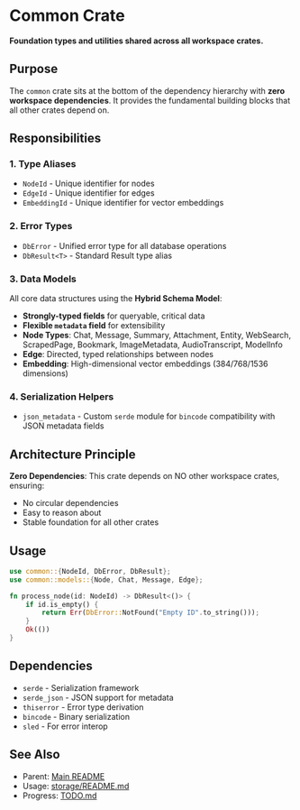 # Common Crate

**Foundation types and utilities shared across all workspace crates.**

## Purpose

The `common` crate sits at the bottom of the dependency hierarchy with **zero workspace dependencies**. It provides the fundamental building blocks that all other crates depend on.

## Responsibilities

### 1. Type Aliases
- `NodeId` - Unique identifier for nodes
- `EdgeId` - Unique identifier for edges  
- `EmbeddingId` - Unique identifier for vector embeddings

### 2. Error Types
- `DbError` - Unified error type for all database operations
- `DbResult<T>` - Standard Result type alias

### 3. Data Models
All core data structures using the **Hybrid Schema Model**:
- **Strongly-typed fields** for queryable, critical data
- **Flexible `metadata` field** for extensibility
- **Node Types**: Chat, Message, Summary, Attachment, Entity, WebSearch, ScrapedPage, Bookmark, ImageMetadata, AudioTranscript, ModelInfo
- **Edge**: Directed, typed relationships between nodes
- **Embedding**: High-dimensional vector embeddings (384/768/1536 dimensions)

### 4. Serialization Helpers
- `json_metadata` - Custom `serde` module for `bincode` compatibility with JSON metadata fields

## Architecture Principle

**Zero Dependencies**: This crate depends on NO other workspace crates, ensuring:
- No circular dependencies
- Easy to reason about
- Stable foundation for all other crates

## Usage

```rust
use common::{NodeId, DbError, DbResult};
use common::models::{Node, Chat, Message, Edge};

fn process_node(id: NodeId) -> DbResult<()> {
    if id.is_empty() {
        return Err(DbError::NotFound("Empty ID".to_string()));
    }
    Ok(())
}
```

## Dependencies

- `serde` - Serialization framework
- `serde_json` - JSON support for metadata
- `thiserror` - Error type derivation
- `bincode` - Binary serialization
- `sled` - For error interop

## See Also

- Parent: [Main README](../README.md)
- Usage: [storage/README.md](../storage/README.md)
- Progress: [TODO.md](./TODO.md)
